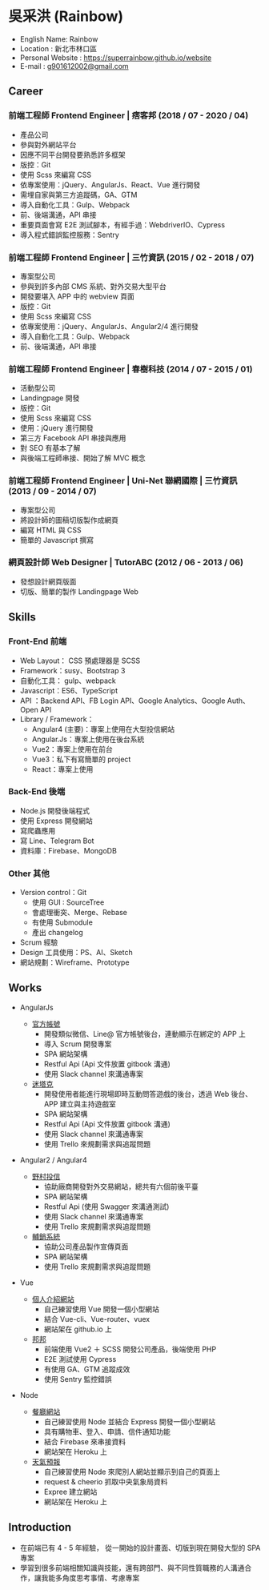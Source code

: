 # 吳采洪 (Rainbow)

- English Name: Rainbow
- Location : 新北市林口區
- Personal Website : https://superrainbow.github.io/website
- E-mail : g901612002@gmail.com

## Career

### 前端工程師 Frontend Engineer | 痞客邦 (2018 / 07 - 2020 / 04)

- 產品公司
- 參與對外網站平台
- 因應不同平台開發要熟悉許多框架
- 版控：Git
- 使用 Scss 來編寫 CSS
- 依專案使用：jQuery、AngularJs、React、Vue 進行開發
- 需埋自家與第三方追蹤碼，GA、GTM
- 導入自動化工具：Gulp、Webpack
- 前、後端溝通，API 串接
- 重要頁面會寫 E2E 測試腳本，有經手過：WebdriverIO、Cypress
- 導入程式錯誤監控服務：Sentry

### 前端工程師 Frontend Engineer | 三竹資訊 (2015 / 02 - 2018 / 07)

- 專案型公司
- 參與到許多內部 CMS 系統、對外交易大型平台
- 開發要堪入 APP 中的 webview 頁面
- 版控：Git
- 使用 Scss 來編寫 CSS
- 依專案使用：jQuery、AngularJs、Angular2/4 進行開發
- 導入自動化工具：Gulp、Webpack
- 前、後端溝通，API 串接

### 前端工程師 Frontend Engineer | 春樹科技 (2014 / 07 - 2015 / 01)

- 活動型公司
- Landingpage 開發
- 版控：Git
- 使用 Scss 來編寫 CSS
- 使用：jQuery 進行開發
- 第三方 Facebook API 串接與應用
- 對 SEO 有基本了解
- 與後端工程師串接、開始了解 MVC 概念

### 前端工程師 Frontend Engineer | Uni-Net 聯網國際 | 三竹資訊 (2013 / 09 - 2014 / 07)

- 專案型公司
- 將設計師的圖稿切版製作成網頁
- 編寫 HTML 與 CSS
- 簡單的 Javascript 撰寫

### 網頁設計師 Web Designer | TutorABC (2012 / 06 - 2013 / 06)

- 發想設計網頁版面
- 切版、簡單的製作 Landingpage Web

## Skills

### Front-End 前端

- Web Layout： CSS 預處理器是 SCSS
- Framework：susy、Bootstrap 3
- 自動化工具： gulp、webpack
- Javascript：ES6、TypeScript
- API ：Backend API、FB Login API、Google Analytics、Google Auth、Open API
- Library / Framework：
  - Angular4 (主要)：專案上使用在大型投信網站
  - Angular.Js：專案上使用在後台系統
  - Vue2：專案上使用在前台
  - Vue3：私下有寫簡單的 project
  - React：專案上使用

### Back-End 後端

- Node.js 開發後端程式
- 使用 Express 開發網站
- 寫爬蟲應用
- 寫 Line、Telegram Bot
- 資料庫：Firebase、MongoDB

### Other 其他

- Version control：Git
  - 使用 GUI : SourceTree
  - 會處理衝突、Merge、Rebase
  - 有使用 Submodule
  - 產出 changelog
- Scrum 經驗
- Design 工具使用：PS、AI、Sketch
- 網站規劃：Wireframe、Prototype

## Works

- AngularJs
  - <a href="http://104.199.171.71:8080/channelweb/" target="_blank">官方帳號</a>
    - 開發類似微信、Line@ 官方帳號後台，連動顯示在綁定的 APP 上
    - 導入 Scrum 開發專案
    - SPA 網站架構
    - Restful Api (Api 文件放置 gitbook 溝通)
    - 使用 Slack channel 來溝通專案
  - <a href="http://35.201.249.100/PartyPlus/www/mtk_manage" target="_blank">迷塔克</a>
    - 開發使用者能進行現場即時互動問答遊戲的後台，透過 Web 後台、APP 建立與主持遊戲室
    - SPA 網站架構
    - Restful Api (Api 文件放置 gitbook 溝通)
    - 使用 Slack channel 來溝通專案
    - 使用 Trello 來規劃需求與追蹤問題
- Angular2 / Angular4
  - <a href="https://www.nomurafunds.com.tw/" target="_blank">野村投信</a>
    - 協助廠商開發對外交易網站，總共有六個前後平臺
    - SPA 網站架構
    - Restful Api (使用 Swagger 來溝通測試)
    - 使用 Slack channel 來溝通專案
    - 使用 Trello 來規劃需求與追蹤問題
  - <a href="http://star.mitake.com.tw/" target="_blank">輔銷系統</a>
    - 協助公司產品製作宣傳頁面
    - SPA 網站架構
    - 使用 Trello 來規劃需求與追蹤問題
- Vue

  - <a href="https://superrainbow.github.io/website" target="_blank">個人介紹網站</a>
    - 自己練習使用 Vue 開發一個小型網站
    - 結合 Vue-cli、Vue-router、vuex
    - 網站架在 github.io 上
  - <a href="https://streamtopic.pixnet.net/" target="_blank">邦邦</a>
    - 前端使用 Vue2 ＋ SCSS 開發公司產品，後端使用 PHP
    - E2E 測試使用 Cypress
    - 有使用 GA、GTM 追蹤成效
    - 使用 Sentry 監控錯誤

- Node
  - <a href="https://gentle-caverns-16793.herokuapp.com/" target="_blank">餐廳網站</a>
    - 自己練習使用 Node 並結合 Express 開發一個小型網站
    - 具有購物車、登入、申請、信件通知功能
    - 結合 Firebase 來串接資料
    - 網站架在 Heroku 上
  - <a href="https://damp-refuge-29432.herokuapp.com/" target="_blank">天氣預報</a>
    - 自己練習使用 Node 來爬別人網站並顯示到自己的頁面上
    - request & cheerio 抓取中央氣象局資料
    - Expree 建立網站
    - 網站架在 Heroku 上

## Introduction

- 在前端已有 4 - 5 年經驗， 從一開始的設計畫面、切版到現在開發大型的 SPA 專案
- 學習到很多前端相關知識與技能，還有跨部門、與不同性質職務的人溝通合作，讓我能多角度思考事情、考慮專案
